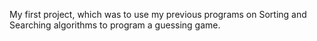 My first project, which was to use my previous programs on Sorting and Searching algorithms to program a guessing game.
